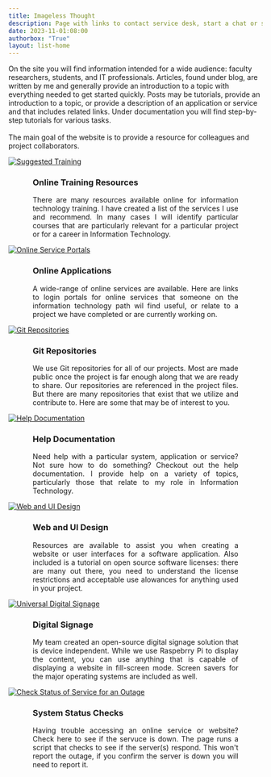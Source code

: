 ```yaml
---
title: Imageless Thought
description: Page with links to contact service desk, start a chat or submit a ticket.
date: 2023-11-01:08:00
authorbox: "True"
layout: list-home
---
```

<p class="welcome-box">On the site you will find information intended for a wide audience: faculty researchers, students, and IT professionals. Articles, found under blog, are written by me and generally provide an introduction to a topic with everything needed to get started quickly. Posts may be tutorials, provide an introduction to a topic, or provide a description of an application or service and that includes related links.  Under documentation you will find step-by-step tutorials for various tasks.<br><br>
The main goal of the website is to provide a resource for colleagues and project collaborators.</p>
<!-- <h1 style="margin: 2.5rem 0;" class="main__title">Projects</h1> -->
<div class="service-desk-container">
<div class="service-desk">
<div class="img-container">
<a href="/mainroad/training" alt="Suggested Training" title="Suggested Training">
<img src="/mainroad/img/training.svg" alt="Suggested Training">
</a>
</div>
<div style="margin: 0 3rem;">
<h3 class="nomobile">Online Training Resources</h3>
<p class="nomobile" style="text-align: justify">There are many resources available online for information technology training.  I have created a list of the services I use and recommend.  In many cases I will identify particular courses that are particularly relevant for a particular project or for a career in Information Technology.</p>
</div>
</div>

<div class="service-desk">
<div class="img-container">
<a href="portals" alt="Online Service Portals" title="Online Service Portals">
<img src="/mainroad/img/blue/cloud-computing-blue.svg" alt="Online Service Portals">
</a>
</div>
<div style="margin: 0 3rem;">
<h3 class="nomobile">Online Applications</h3>
<p class="nomobile" style="text-align: justify">A wide-range of online services are available.  Here are links to login portals for online services that someone on the information technology path wil find useful, or relate to a project we have completed or are currently working on.</p>
</div>
</div>

<div class="service-desk">
<div class="img-container">
<a href="repositories" alt="Git Repositories" title="Git Repositories">
<img src="/mainroad/img/repos.svg" alt="Git Repositories">
</a>
</div>
<div style="margin: 0 3rem;">
<h3 class="nomobile">Git Repositories</h3>
<p class="nomobile" style="text-align: justify">We use Git repositories for all of our projects.  Most are made public once the project is far enough along that we are ready to share. Our repositories are referenced in the project files. But there are many repositories that exist that we utilize and contribute to.  Here are some that may be of interest to you.</p>
</div>
</div>

<div class="service-desk">
<div class="img-container">
<a href="documentation" alt="Help Documentation" title="Help Documentation">
<img src="/mainroad/img/blue/documentation-blue.svg" alt="Help Documentation">
</a>
</div>
<div style="margin: 0 3rem;">
<h3 class="nomobile">Help Documentation</h3>
<p class="nomobile" style="text-align: justify">Need help with a particular system, application or service? Not sure how to do something? Checkout out the help documentation. I provide help on a variety of topics, particularly those that relate to my role in Information Technology.</p>
</div>
</div>

<div class="service-desk">
<div class="img-container">
<a href="projects/web-design" alt="Web and UI Design" title="Web and UI Design">
<img src="/mainroad/img/webdesign.svg" alt="Web and UI Design">
</a>
</div>
<div style="margin: 0 3rem;">
<h3 class="nomobile">Web and UI Design</h3>
<p class="nomobile" style="text-align: justify">Resources are available to assist you when creating a website or user interfaces for a software application.  Also included is a tutorial on open source software licenses: there are many out there, you need to understand the license restrictions and acceptable use alowances for anything used in your project.</p>
</div>
</div>

<div class="service-desk">
<div class="img-container">
<a href="projects/digital-signage" alt="Universal Digital Signage" title="Universal Digital Signage">
<img src="/mainroad/img/digital-sign.svg" alt="Universal Digital Signage">
</a>
</div>
<div style="margin: 0 3rem;">
<h3 class="nomobile">Digital Signage</h3>
<p class="nomobile" style="text-align: justify">My team created an open-source digital signage solution that is device independent.  While we use Raspebrry Pi to display the content, you can use anything that is capable of displaying a website in fill-screen mode. Screen savers for the major operating systems are included as well.</p>
</div>
</div>

<div class="service-desk">
<div class="img-container">
<a href="status" alt="Check Status of Service for an Outage" title="Service Status Check">
<img src="/mainroad/img/blue/status-check-blue.svg" alt="Check Status of Service for an Outage">
</a>
</div>
<div style="margin: 0 3rem;">
<h3 class="nomobile">System Status Checks</h3>
<p class="nomobile" style="text-align: justify">Having trouble accessing an online service or website?  Check here to see if the servuce is down.  The page runs a script that checks to see if the server(s) respond. This won't report the outage, if you confirm the server is down you will need to report it.</p>
</div>
</div>

</div> 
<style>
.list__item {
    display: none;
} 
</style>